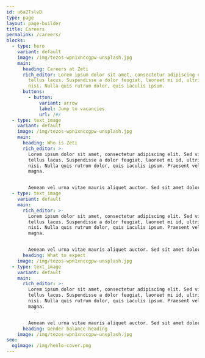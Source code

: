 ```yaml
---
id: u6a2TslvD
type: page
layout: page-builder
title: Careers
permalink: /careers/
blocks:
  - type: hero
    variant: default
    image: /img/tezos-wpn1xnccgpw-unsplash.jpg
    main:
      heading: Careers at Zeti
      rich_editor: Lorem ipsum dolor sit amet, consectetur adipiscing elit. Sed vitae
        tellus lacus. Suspendisse a dolor feugiat, laoreet mi id, ultricies
        nisi. Nulla quis rutrum dolor, quis iaculis ipsum.
      buttons:
        - button:
            variant: arrow
            label: Jump to vacancies
            url: /#/
  - type: text_image
    variant: default
    image: /img/tezos-wpn1xnccgpw-unsplash.jpg
    main:
      heading: Who is Zeti
      rich_editor: >-
        Lorem ipsum dolor sit amet, consectetur adipiscing elit. Sed vitae
        tellus lacus. Suspendisse a dolor feugiat, laoreet mi id, ultricies
        nisi. Nulla quis rutrum dolor, quis iaculis ipsum. Praesent vel luctus
        magna. 


        Aenean vel urna vitae mauris aliquet auctor. Sed sit amet dolor diam. Nunc vel nulla sem. Donec non fringilla orci. Curabitur sed orci feugiat, fermentum quam non, condimentum elit.
  - type: text_image
    variant: default
    main:
      rich_editor: >-
        Lorem ipsum dolor sit amet, consectetur adipiscing elit. Sed vitae
        tellus lacus. Suspendisse a dolor feugiat, laoreet mi id, ultricies
        nisi. Nulla quis rutrum dolor, quis iaculis ipsum. Praesent vel luctus
        magna. 


        Aenean vel urna vitae mauris aliquet auctor. Sed sit amet dolor diam. Nunc vel nulla sem. Donec non fringilla orci. Curabitur sed orci feugiat, fermentum quam non, condimentum elit.
      heading: What to expect
    image: /img/tezos-wpn1xnccgpw-unsplash.jpg
  - type: text_image
    variant: default
    main:
      rich_editor: >-
        Lorem ipsum dolor sit amet, consectetur adipiscing elit. Sed vitae
        tellus lacus. Suspendisse a dolor feugiat, laoreet mi id, ultricies
        nisi. Nulla quis rutrum dolor, quis iaculis ipsum. Praesent vel luctus
        magna. 


        Aenean vel urna vitae mauris aliquet auctor. Sed sit amet dolor diam. Nunc vel nulla sem. Donec non fringilla orci. Curabitur sed orci feugiat, fermentum quam non, condimentum elit.
      heading: Gender balance heading
    image: /img/tezos-wpn1xnccgpw-unsplash.jpg
seo:
  ogimage: /img/henlo-cover.png
---
```

